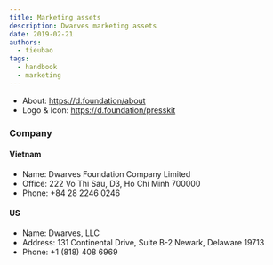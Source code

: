 ```yaml
---
title: Marketing assets
description: Dwarves marketing assets
date: 2019-02-21
authors:
  - tieubao
tags:
  - handbook
  - marketing
---
```


- About: <https://d.foundation/about>
- Logo & Icon: <https://d.foundation/presskit>

### Company

#### Vietnam

- Name: Dwarves Foundation Company Limited
- Office: 222 Vo Thi Sau, D3, Ho Chi Minh 700000
- Phone: +84 28 2246 0246

#### US

- Name: Dwarves, LLC
- Address: 131 Continental Drive, Suite B-2 Newark, Delaware 19713
- Phone: +1 (818) 408 6969
